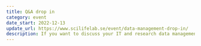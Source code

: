 ```yaml
---
title: Q&A drop in
category: event
date_start: 2022-12-13
update_url: https://www.scilifelab.se/event/data-management-drop-in/
description: If you want to discuss your IT and research data management needs – join the Research Data Management Q&A drop in!
---
```

